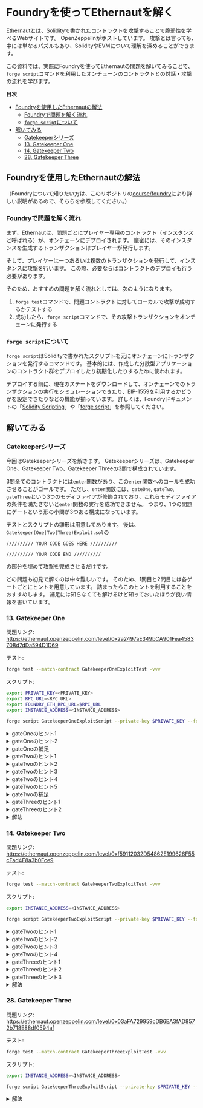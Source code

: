 # Foundryを使ってEthernautを解く

[Ethernaut](https://ethernaut.openzeppelin.com/)とは、Solidityで書かれたコントラクトを攻撃することで脆弱性を学べるWebサイトです。
OpenZeppelinがホストしています。
攻撃とは言っても、中には単なるパズルもあり、SolidityやEVMについて理解を深めることができます。

この資料では、実際にFoundryを使ってEthernautの問題を解いてみることで、`forge script`コマンドを利用したオンチェーンのコントラクトとの対話・攻撃の流れを学びます。

**目次**
- [Foundryを使用したEthernautの解法](#foundryを使用したethernautの解法)
  - [Foundryで問題を解く流れ](#foundryで問題を解く流れ)
  - [`forge script`について](#forge-scriptについて)
- [解いてみる](#解いてみる)
  - [Gatekeeperシリーズ](#gatekeeperシリーズ)
  - [13. Gatekeeper One](#13-gatekeeper-one)
  - [14. Gatekeeper Two](#14-gatekeeper-two)
  - [28. Gatekeeper Three](#28-gatekeeper-three)


## Foundryを使用したEthernautの解法

（Foundryについて知りたい方は、このリポジトリの[course/foundry](../foundry)により詳しい説明があるので、そちらを参照してください。）

### Foundryで問題を解く流れ

まず、Ethernautは、問題ごとにプレイヤー専用のコントラクト（インスタンスと呼ばれる）が、オンチェーンにデプロイされます。
厳密には、そのインスタンスを生成するトランザクションはプレイヤーが発行します。

そして、プレイヤーは一つあるいは複数のトランザクションを発行して、インスタンスに攻撃を行います。
この際、必要ならばコントラクトのデプロイも行う必要があります。

そのため、おすすめの問題を解く流れとしては、次のようになります。
1. `forge test`コマンドで、問題コントラクトに対してローカルで攻撃が成功するかテストする
2. 成功したら、`forge script`コマンドで、その攻撃トランザクションをオンチェーンに発行する

### `forge script`について

`forge script`はSolidityで書かれたスクリプトを元にオンチェーンにトランザクションを発行するコマンドです。
基本的には、作成した分散型アプリケーションのコントラクト群をデプロイしたり初期化したりするために使われます。

デプロイする前に、現在のステートをダウンロードして、オンチェーンでのトランザクションの実行をシミュレーションできたり、EIP-1559を利用するかどうかを設定できたりなどの機能が揃っています。
詳しくは、Foundryドキュメントの「[Solidity Scripting](https://book.getfoundry.sh/tutorials/solidity-scripting)」や「[forge script](https://book.getfoundry.sh/reference/forge/forge-script)」を参照してください。

## 解いてみる

### Gatekeeperシリーズ

今回はGatekeeperシリーズを解きます。
Gatekeeperシリーズは、Gatekeeper One、Gatekeeper Two、Gatekeeper Threeの3問で構成されています。

3問全てのコントラクトには`enter`関数があり、この`enter`関数へのコールを成功させることがゴールです。
ただし、`enter`関数には、`gateOne`, `gateTwo`, `gateThree`という3つのモディファイアが修飾されており、これらモディファイアの条件を満たさないと`enter`関数の実行を成功できません。
つまり、1つの問題にゲートという形の小問が3つある構成になっています。

テストとスクリプトの雛形は用意してあります。
後は、`Gatekeeper(One|Two|Three)Exploit.sol`の
```
////////// YOUR CODE GOES HERE //////////

////////// YOUR CODE END //////////
```
の部分を埋めて攻撃を完成させるだけです。

どの問題も初見で解くのは中々難しいです。
そのため、1問目と2問目には各ゲートごとにヒントを用意しています。
詰まったらこのヒントを利用することをおすすめします。
補足には知らなくても解けるけど知っておいたほうが良い情報を書いています。

### 13. Gatekeeper One

問題リンク: https://ethernaut.openzeppelin.com/level/0x2a2497aE349bCA901Fea458370Bd7dDa594D1D69

テスト:
```sh
forge test --match-contract GatekeeperOneExploitTest -vvv
```

スクリプト:
```sh
export PRIVATE_KEY=<PRIVATE_KEY>
export RPC_URL=<RPC_URL>
export FOUNDRY_ETH_RPC_URL=$RPC_URL
export INSTANCE_ADDRESS=<INSTANCE_ADDRESS>
```
```sh
forge script GatekeeperOneExploitScript --private-key $PRIVATE_KEY --fork-url $RPC_URL --broadcast --sig "run(address)" $INSTANCE_ADDRESS -vvv
```

<details>
<summary>gateOneのヒント1</summary>

- `tx.origin`: トランザクションの発行者アドレス。
- `msg.sender`: コントラクトコールの呼び出しアドレス。

</details>

<details>
<summary>gateOneのヒント2</summary>

EOAから`entry`関数を呼び出すと`msg.sender`と`tx.origin`がEOAのアドレスになってしまう。
ということは……？

</details>

<details>
<summary>gateOneの補足</summary>

`tx.origin`はEVMの`ORIGIN`命令にコンパイルされ、`msg.sender`は`CALLER`命令にコンパイルされる。

</details>

<details>
<summary>gateTwoのヒント1</summary>

`gasleft()`は残りのガスを返す。
闇雲に`entry`を呼び出しても1/8191の確率でしか成功しない。

</details>

<details>
<summary>gateTwoのヒント2</summary>

コントラクトコールの際にガスを指定することで攻略できないだろうか。

</details>

<details>
<summary>gateTwoのヒント3</summary>

例えば1000ガスで関数`foo`を呼び出すには、`foo{gas: 1000}()`とすれば良い。

</details>

<details>
<summary>gateTwoのヒント4</summary>

`enter`関数の実行から`gasleft()`の実行までの間のガス消費量は一定だと予測できる。
ということは、`{gas: amount}`構文を使って、`gasleft() % 8191 == 0`を満たせる`amount`を全探索すればいい

</details>

<details>
<summary>gateTwoのヒント5</summary>

`entry{gas: amount}`を使って全探索すると、`entry`関数がリバートしたときトランザクションもリバートしてしまう。
`entry`関数が失敗しても処理を続行するためには……？

</details>

<details>
<summary>gateTwoの補足</summary>

`gasleft()`は`GAS`命令にコンパイルされる。
`GAS`命令を実行されると、`GAS`命令実行後の残りのガスがスタックにプッシュされる。

</details>

<details>
<summary>gateThreeのヒント1</summary>

`uint64(_gateKey)`が`0x1122334455667788`だったときを考えてみよう。

```
uint32(uint64(_gateKey)): 0x0000000055667788
uint16(uint64(_gateKey)): 0x0000000000007788
```

</details>

<details>
<summary>gateThreeのヒント2</summary>

`tx.origin`はトランザクション発行者のアドレスで20バイト（160ビット）。
`uint160(tx.origin)`はそれを非負整数に直すということ。
その値を`uint16`に変換した値と`uint32(uint64(_gateKey))`を一致させるには……？

</details>

<details>
<summary>解法</summary>

https://github.com/minaminao/ctf-blockchain/blob/main/src/Ethernaut/GatekeeperOne/GatekeeperOneExploit.sol

</details>

### 14. Gatekeeper Two

問題リンク: https://ethernaut.openzeppelin.com/level/0xf59112032D54862E199626F55cFad4F8a3b0Fce9

テスト:
```sh
forge test --match-contract GatekeeperTwoExploitTest -vvv
```

スクリプト:
```sh
export INSTANCE_ADDRESS=<INSTANCE_ADDRESS>
```
```sh
forge script GatekeeperTwoExploitScript --private-key $PRIVATE_KEY --fork-url $RPC_URL --broadcast --sig "run(address)" $INSTANCE_ADDRESS -vvv
```

<details>
<summary>gateTwoのヒント1</summary>

`assembly { ... }`はインラインアセンブリブロックと呼ばれる。
括弧の中はYul言語で記述され、EVMのニーモニックを使用できるようになる。
（詳しくはSolidityドキュメントの「[インラインアセンブリ](https://solidity-ja.readthedocs.io/ja/latest/assembly.html)」を参照。）

</details>

<details>
<summary>gateTwoのヒント2</summary>

`extcodesize(address)`で`address`のコードサイズを取得する。
`caller()`はコントラクトコールの呼び出しアドレスを取得する。
つまり、`extcodesize(caller())`でコントラクトコールの呼び出しアドレスのコードサイズを取得している。

</details>

<details>
<summary>gateTwoのヒント3</summary>

`gateOne`を満たすためには、コントラクトから`entry`関数を呼ばなくてはいけなかった。
でも、普通にコントラクトから`entry`関数を呼ぶと、`extcodesize(caller())`が`0`にならない。
では、どうしたらいいか……？

</details>

<details>
<summary>gateTwoのヒント4</summary>

`EXTCODESIZE`命令の仕様を詳しく調べてみよう。

</details>

<details>
<summary>gateThreeのヒント1</summary>

`abi.encodePacked(msg.sender)`は、
それの`keccak256`ハッシュを取得している

</details>

<details>
<summary>gateThreeのヒント2</summary>

`bytes32`の値を`bytes8`に変換すると先頭8バイトが得られる。

</details>

<details>
<summary>gateThreeのヒント3</summary>

`_gateKey`を逆算するにはどうしたらよいか……？

</details>

<details>
<summary>解法</summary>

https://github.com/minaminao/ctf-blockchain/blob/main/src/Ethernaut/GatekeeperTwo/GatekeeperTwoExploit.sol

</details>

### 28. Gatekeeper Three

問題リンク: https://ethernaut.openzeppelin.com/level/0x03aFA729959cDB6EA3fAD8572b718E88df0594af

テスト:
```sh
forge test --match-contract GatekeeperThreeExploitTest -vvv
```

スクリプト:
```sh
export INSTANCE_ADDRESS=<INSTANCE_ADDRESS>
```
```sh
forge script GatekeeperThreeExploitScript --private-key $PRIVATE_KEY --fork-url $RPC_URL --broadcast --sig "run(address)" $INSTANCE_ADDRESS -vvv
```

<details>
<summary>解法</summary>

https://github.com/minaminao/ctf-blockchain/blob/main/src/Ethernaut/GatekeeperThree/GatekeeperThreeExploit.sol

</details>
